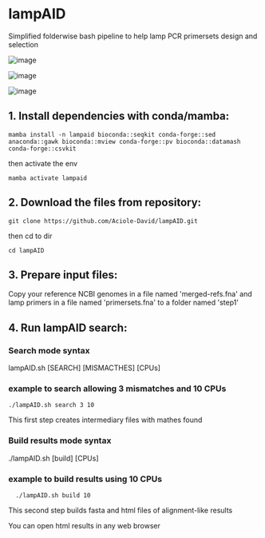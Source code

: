 # lampAID
Simplified folderwise bash pipeline to help lamp PCR primersets design and selection


![image](https://github.com/user-attachments/assets/18c0c995-518b-4446-a7b3-0e01c9d0e7ca)

![image](https://github.com/user-attachments/assets/fcc39448-2406-4d02-a858-e0de379b2152)

![image](https://github.com/user-attachments/assets/477bb667-713b-4543-a919-63d39ceefb4c)


## 1. Install dependencies with conda/mamba:
    mamba install -n lampaid bioconda::seqkit conda-forge::sed anaconda::gawk bioconda::mview conda-forge::pv bioconda::datamash conda-forge::csvkit
then activate the env

    mamba activate lampaid

## 2. Download the files from repository:
    git clone https://github.com/Aciole-David/lampAID.git
then cd to dir

    cd lampAID

## 3. Prepare input files:
Copy your reference NCBI genomes in a file named 'merged-refs.fna'
and lamp primers in a file named 'primersets.fna' to a folder named 'step1'

## 4. Run lampAID search:

### Search mode syntax

  lampAID.sh [SEARCH] [MISMACTHES] [CPUs]

### example to search allowing 3 mismatches and 10 CPUs

    ./lampAID.sh search 3 10
This first step creates intermediary files with mathes found

### Build results mode syntax
  ./lampAID.sh [build] [CPUs]

### example to build results using 10 CPUs
      ./lampAID.sh build 10
This second step builds fasta and html files of alignment-like results
      
You can open html results in any web browser






